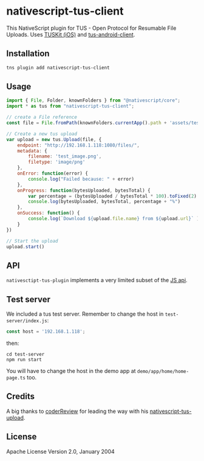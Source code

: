 # nativescript-tus-client

This NativeScript plugin for TUS - Open Protocol for Resumable File Uploads.
Uses [TUSKit (iOS)](https://github.com/tus/TUSKit) and [tus-android-client](https://github.com/tus/tus-android-client).



## Installation

```bash
tns plugin add nativescript-tus-client
```

## Usage 

```javascript
import { File, Folder, knownFolders } from "@nativescript/core";
import * as tus from "nativescript-tus-client";

// create a File reference
const file = File.fromPath(knownFolders.currentApp().path + 'assets/test_image.png');

// Create a new tus upload
var upload = new tus.Upload(file, {
    endpoint: "http://192.168.1.118:1080/files/",
    metadata: {
        filename: 'test_image.png',
        filetype: 'image/png'
    },
    onError: function(error) {
        console.log("Failed because: " + error)
    },
    onProgress: function(bytesUploaded, bytesTotal) {
        var percentage = (bytesUploaded / bytesTotal * 100).toFixed(2)
        console.log(bytesUploaded, bytesTotal, percentage + "%")
    },
    onSuccess: function() {
        console.log(`Download ${upload.file.name} from ${upload.url}` )
    }
})

// Start the upload
upload.start()
```

## API

`nativesctipt-tus-plugin` implements a very limited subset of the [JS api](https://github.com/tus/tus-js-client).

## Test server

We included a tus test server. Remember to change the host in `test-server/index.js`:

```javascript
const host = '192.168.1.118';
```

then:

```
cd test-server
npm run start
```

You will have to change the host in the demo app at `demo/app/home/home-page.ts` too.
    
## Credits

A big thanks to [coderReview](https://github.com/coderReview) for leading the way with his [nativescript-tus-upload](https://github.com/coderReview/nativescript-tus-upload).

## License

Apache License Version 2.0, January 2004
